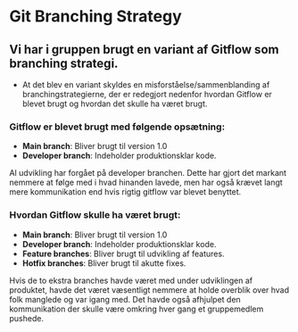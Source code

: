 # Git Branching Strategy

## Vi har i gruppen brugt en variant af Gitflow som branching strategi.
- At det blev en variant skyldes en misforståelse/sammenblanding af branchingstrategierne, der er redegjort nedenfor hvordan Gitflow er blevet brugt og hvordan det skulle ha været brugt.

### Gitflow er blevet brugt med følgende opsætning:

- **Main branch**: Bliver brugt til version 1.0
- **Developer branch**: Indeholder produktionsklar kode.

Al udvikling har forgået på developer branchen. Dette har gjort det markant nemmere at følge med i hvad hinanden lavede, men har også krævet langt mere kommunikation end hvis rigtig gitflow var blevet benyttet. 

### Hvordan Gitflow skulle ha været brugt: 

- **Main branch**: Bliver brugt til version 1.0
- **Developer branch**: Indeholder produktionsklar kode.
- **Feature branches**: Bliver brugt til udvikling af features.
- **Hotfix branches**: Bliver brugt til akutte fixes.

Hvis de to ekstra branches havde været med under udviklingen af produktet, havde det været væsentligt nemmere at holde overblik over hvad folk manglede og var igang med. Det havde også afhjulpet den kommunikation der skulle være omkring hver gang et gruppemedlem pushede.